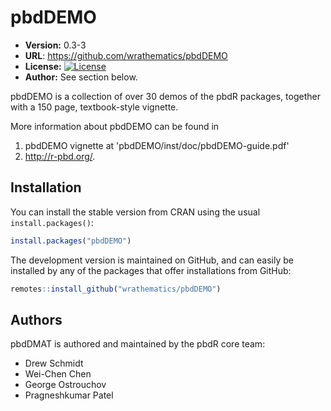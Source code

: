 # pbdDEMO

* **Version:** 0.3-3
* **URL**: https://github.com/wrathematics/pbdDEMO
* **License:** [![License](http://img.shields.io/badge/license-MPL%202-orange.svg?style=flat)](https://www.mozilla.org/MPL/2.0/)
* **Author:** See section below.


pbdDEMO is a collection of over 30 demos of the pbdR packages, together with a 150 page, textbook-style vignette.

More information about pbdDEMO can be found in
1. pbdDEMO vignette at 'pbdDEMO/inst/doc/pbdDEMO-guide.pdf'
2. http://r-pbd.org/.



## Installation

You can install the stable version from CRAN using the usual `install.packages()`:

```r
install.packages("pbdDEMO")
```

The development version is maintained on GitHub, and can easily be installed by any of the packages that offer installations from GitHub:

```r
remotes::install_github("wrathematics/pbdDEMO")
```



## Authors

pbdDMAT is authored and maintained by the pbdR core team:
* Drew Schmidt
* Wei-Chen Chen
* George Ostrouchov
* Pragneshkumar Patel
